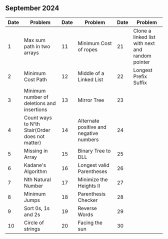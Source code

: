 ## September 2024

| Date | Problem                                         | Date | Problem                                 | Date | Problem                                          |
| ---- | ----------------------------------------------- | ---- | --------------------------------------- | ---- | ------------------------------------------------ |
| 1    | Max sum path in two arrays                      | 11   | Minimum Cost of ropes                   | 21   | Clone a linked list with next and random pointer |
| 2    | Minimum Cost Path                               | 12   | Middle of a Linked List                 | 22   | Longest Prefix Suffix                            |
| 3    | Minimum number of deletions and insertions      | 13   | Mirror Tree                             | 23   |                                                  |
| 4    | Count ways to N'th Stair(Order does not matter) | 14   | Alternate positive and negative numbers | 24   |                                                  |
| 5    | Missing in Array                                | 15   | Binary Tree to DLL                      | 25   |                                                  |
| 6    | Kadane's Algorithm                              | 16   | Longest valid Parentheses               | 26   |                                                  |
| 7    | Nth Natural Number                              | 17   | Minimize the Heights II                 | 27   |                                                  |
| 8    | Minimum Jumps                                   | 18   | Parenthesis Checker                     | 28   |                                                  |
| 9    | Sort 0s, 1s and 2s                              | 19   | Reverse Words                           | 29   |                                                  |
| 10   | Circle of strings                               | 20   | Facing the sun                          | 30   |                                                  |
